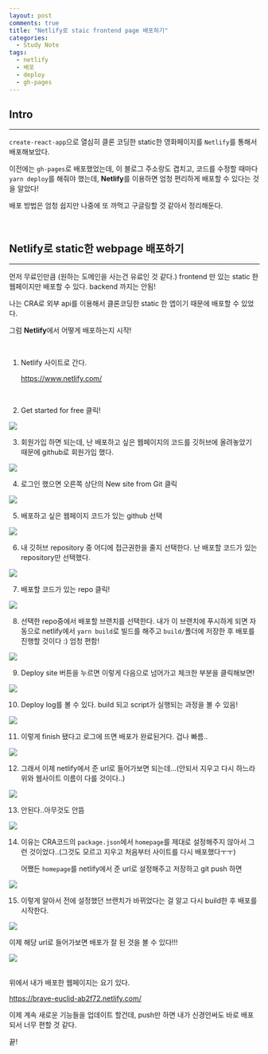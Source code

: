 ```yaml
---
layout: post
comments: true
title: "Netlify로 staic frontend page 배포하기"
categories:
  - Study Note
tags:
  - netlify
  - 배포
  - deploy
  - gh-pages
---
```

## Intro
---
`create-react-app`으로 열심히 클론 코딩한 static한 영화페이지를 `Netlify`를 통해서 배포해보았다.

이전에는 `gh-pages`로 배포했었는데, 이 블로그 주소랑도 겹치고, 코드를 수정할 때마다 `yarn deploy`를 해줘야 했는데, **Netlify**를 이용하면 엄청 편리하게 배포할 수 있다는 것을 알았다!

배포 방법은 엄청 쉽지만 나중에 또 까먹고 구글링할 것 같아서 정리해둔다.

<br>

## Netlify로 static한 webpage 배포하기
---
먼저 무료인만큼 (원하는 도메인을 사는건 유료인 것 같다.) frontend 만 있는 static 한 웹페이지만 배포할 수 있다.
backend 까지는 안됨!

나는 CRA로 외부 api를 이용해서 클론코딩한 static 한 앱이기 때문에 배포할 수 있었다.

그럼 **Netlify**에서 어떻게 배포하는지 시작!

<br>

1. Netlify 사이트로 간다.<p>
<a href="https://www.netlify.com/">https://www.netlify.com/</a>

<br>

2. Get started for free 클릭! 

<img src="/assets/images/190302/1.JPG">

<br>

3. 회원가입 하면 되는데, 난 배포하고 싶은 웹페이지의 코드를 깃허브에 올려놓았기 때문에 github로 회원가입 했다.

<img src="/assets/images/190302/2.JPG">

<br>

4. 로그인 했으면 오른쪽 상단의 New site from Git 클릭

<img src="/assets/images/190302/3.JPG">

<br>

5. 배포하고 싶은 웹페이지 코드가 있는 github 선택

<img src="/assets/images/190302/4.JPG">

<br>

6. 내 깃허브 repository 중 어디에 접근권한을 줄지 선택한다. 난 배포할 코드가 있는 repository만 선택했다.

<img src="/assets/images/190302/5.JPG">

<br>

7. 배포할 코드가 있는 repo 클릭!

<img src="/assets/images/190302/6.JPG">

<br>

8. 선택한 repo중에서 배포할 브랜치를 선택한다. 내가 이 브랜치에 푸시하게 되면 자동으로 netlify에서 `yarn build`로 빌드를 해주고 `build/`폴더에 저장한 후 배포를 진행할 것이다 :) 엄청 편함!

<img src="/assets/images/190302/7.JPG">

<br>

9. Deploy site 버튼을 누르면 이렇게 다음으로 넘어가고 체크한 부분을 클릭해보면!

<img src="/assets/images/190302/8.JPG">

<br>

10. Deploy log를 볼 수 있다. build 되고 script가 실행되는 과정을 볼 수 있음!

<img src="/assets/images/190302/9.JPG">

<br>

11. 이렇게 finish 됐다고 로그에 뜨면 배포가 완료된거다. 겁나 빠름..

<img src="/assets/images/190302/10.JPG">

<br>

12. 그래서 이제 netlify에서 준 url로 들어가보면 되는데...(안되서 지우고 다시 하느라 위와 웹사이트 이름이 다를 것이다..)

<img src="/assets/images/190302/11.JPG">

<br>

13. 안된다..아무것도 안뜸

<img src="/assets/images/190302/12.JPG">

<br>

14. 이유는 CRA코드의 `package.json`에서 `homepage`를 제대로 설정해주지 않아서 그런 것이었다..(그것도 모르고 지우고 처음부터 사이트를 다시 배포했다ㅜㅜ)<p>
어쨌든 `homepage`를 netlify에서 준 url로 설정해주고 저장하고 git push 하면

<img src="/assets/images/190302/13.JPG">

<br>

15. 이렇게 알아서 전에 설정했던 브랜치가 바뀌었다는 걸 알고 다시 build한 후 배포를 시작한다. 

<img src="/assets/images/190302/14.JPG">

<br>

이제 해당 url로 들어가보면 배포가 잘 된 것을 볼 수 있다!!!

<img src="/assets/images/190302/15.JPG">

<br>
<br>

위에서 내가 배포한 웹페이지는 요기 있다.

<a href="https://brave-euclid-ab2f72.netlify.com/">https://brave-euclid-ab2f72.netlify.com/</a>

이제 계속 새로운 기능들을 업데이트 할건데, push만 하면 내가 신경안써도 바로 배포되서 너무 편할 것 같다.

끝!

<br>

<br>

